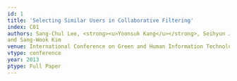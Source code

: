 ```yaml
---
id: 1
title: 'Selecting Similar Users in Collaborative Filtering'
index: C01
authors: Sang-Chul Lee, <strong><u>Yoonsuk Kang</u></strong>, Seihyun Jeong, Min-Hee Jang, Young-Sup Hwang,
and Sang-Wook Kim
venue: International Conference on Green and Human Information Technology (<strong>ICGHIT</strong>)
vtype: conference
year: 2013
ptype: Full Paper
---
```




